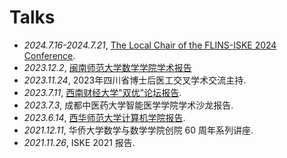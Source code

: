 # <i class="fas fa-comment-dots"></i> Talks
- *2024.7.16-2024.7.21*, [The Local Chair of the FLINS-ISKE 2024 Conference](https://eventos.ucm.es/96182/section/51462/flins-iske-2024.html).
- *2023.12.2*, [闽南师范大学数学学院学术报告](https://math.mnnu.edu.cn/info/1101/7033.htm)
- *2023.11.24*, 2023年四川省博士后医工交叉学术交流主持. 
- *2023.7.11*, [西南财经大学"双优"论坛报告](https://it.swufe.edu.cn/info/1096/8317.htm). 
- *2023.7.3*, 成都中医药大学智能医学学院学术沙龙报告. 
- *2023.6.14*, [西华师范大学计算机学院报告](https://jsj.cwnu.edu.cn/info/1172/10626.htm). 
- *2021.12.11*, 华侨大学数学与数学学院创院 60 周年系列讲座. 
- *2021.11.26*, ISKE 2021 报告.
